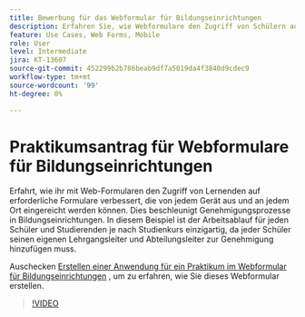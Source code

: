 ```yaml
---
title: Bewerbung für das Webformular für Bildungseinrichtungen
description: Erfahren Sie, wie Webformulare den Zugriff von Schülern auf erforderliche Formulare verbessern
feature: Use Cases, Web Forms, Mobile
role: User
level: Intermediate
jira: KT-13607
source-git-commit: 452299b2b786beab9df7a5019da4f3840d9cdec9
workflow-type: tm+mt
source-wordcount: '99'
ht-degree: 0%

---
```


# Praktikumsantrag für Webformulare für Bildungseinrichtungen

Erfahrt, wie ihr mit Web-Formularen den Zugriff von Lernenden auf erforderliche Formulare verbessert, die von jedem Gerät aus und an jedem Ort eingereicht werden können. Dies beschleunigt Genehmigungsprozesse in Bildungseinrichtungen. In diesem Beispiel ist der Arbeitsablauf für jeden Schüler und Studierenden je nach Studienkurs einzigartig, da jeder Schüler seinen eigenen Lehrgangsleiter und Abteilungsleiter zur Genehmigung hinzufügen muss.

Auschecken [Erstellen einer Anwendung für ein Praktikum im Webformular für Bildungseinrichtungen](usecase-edu-intern-create.md) , um zu erfahren, wie Sie dieses Webformular erstellen.

>[!VIDEO](https://video.tv.adobe.com/v/3421773?quality=12&learn=on&hidetitle=true)
